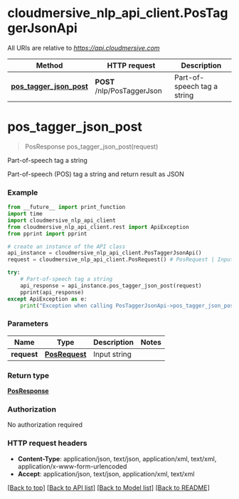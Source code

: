# cloudmersive_nlp_api_client.PosTaggerJsonApi

All URIs are relative to *https://api.cloudmersive.com*

Method | HTTP request | Description
------------- | ------------- | -------------
[**pos_tagger_json_post**](PosTaggerJsonApi.md#pos_tagger_json_post) | **POST** /nlp/PosTaggerJson | Part-of-speech tag a string


# **pos_tagger_json_post**
> PosResponse pos_tagger_json_post(request)

Part-of-speech tag a string

Part-of-speech (POS) tag a string and return result as JSON

### Example
```python
from __future__ import print_function
import time
import cloudmersive_nlp_api_client
from cloudmersive_nlp_api_client.rest import ApiException
from pprint import pprint

# create an instance of the API class
api_instance = cloudmersive_nlp_api_client.PosTaggerJsonApi()
request = cloudmersive_nlp_api_client.PosRequest() # PosRequest | Input string

try:
    # Part-of-speech tag a string
    api_response = api_instance.pos_tagger_json_post(request)
    pprint(api_response)
except ApiException as e:
    print("Exception when calling PosTaggerJsonApi->pos_tagger_json_post: %s\n" % e)
```

### Parameters

Name | Type | Description  | Notes
------------- | ------------- | ------------- | -------------
 **request** | [**PosRequest**](PosRequest.md)| Input string | 

### Return type

[**PosResponse**](PosResponse.md)

### Authorization

No authorization required

### HTTP request headers

 - **Content-Type**: application/json, text/json, application/xml, text/xml, application/x-www-form-urlencoded
 - **Accept**: application/json, text/json, application/xml, text/xml

[[Back to top]](#) [[Back to API list]](../README.md#documentation-for-api-endpoints) [[Back to Model list]](../README.md#documentation-for-models) [[Back to README]](../README.md)

